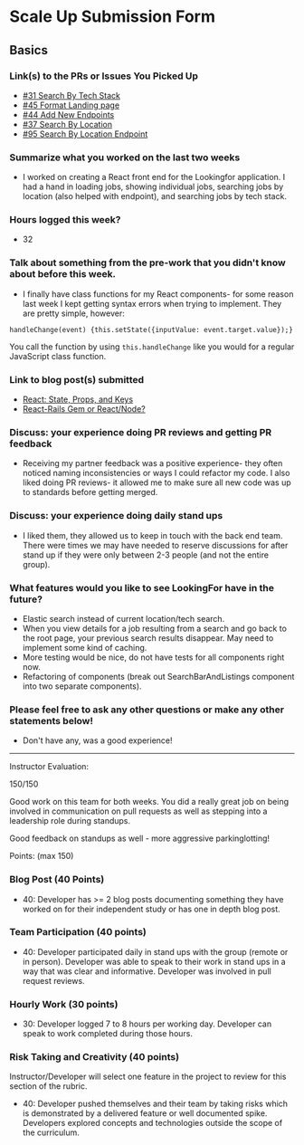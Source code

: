 # Scale Up Submission Form

## Basics

### Link(s) to the PRs or Issues You Picked Up
- [#31 Search By Tech Stack](https://github.com/LookingForMe/lookingForFrontEnd/pull/50)
- [#45 Format Landing page](https://github.com/LookingForMe/lookingForFrontEnd/pull/48)
- [#44 Add New Endpoints](https://github.com/LookingForMe/lookingForFrontEnd/pull/44)
- [#37 Search By Location](https://github.com/LookingForMe/lookingForFrontEnd/pull/41)
- [#95 Search By Location Endpoint](https://github.com/LookingForMe/lookingfor/pull/95)

### Summarize what you worked on the last two weeks
 * I worked on creating a React front end for the Lookingfor application. I had a hand in loading jobs, showing individual jobs, searching jobs by location (also helped with endpoint), and searching jobs by tech stack.

### Hours logged this week?
 * 32

### Talk about something from the pre-work that you didn't know about before this week.
 * I finally have class functions for my React components- for some reason last week I kept getting syntax errors when trying to implement. They are pretty simple, however:

 `handleChange(event) {this.setState({inputValue: event.target.value});}`
 
You call the function by using `this.handleChange` like you would for a regular JavaScript class function.

### Link to blog post(s) submitted
- [React: State, Props, and Keys](https://medium.com/@cheljoh/react-state-props-and-keys-4363901d9948#.9bicmmffm)
- [React-Rails Gem or React/Node?](https://medium.com/@cheljoh/react-rails-gem-or-react-node-c75c41eaaca3#.52di5oy9d)

### Discuss: your experience doing PR reviews and getting PR feedback
- Receiving my partner feedback was a positive experience- they often noticed naming inconsistencies or ways I could refactor my code. I also liked doing PR reviews- it allowed me to make sure all new code was up to standards before getting merged.

### Discuss: your experience doing daily stand ups
- I liked them, they allowed us to keep in touch with the back end team. There were times we may have needed to reserve discussions for after stand up if they were only between 2-3 people (and not the entire group).

### What features would you like to see LookingFor have in the future?
- Elastic search instead of current location/tech search. 
- When you view details for a job resulting from a search and go back to the root page, your previous search results disappear. May need to implement some kind of caching. 
- More testing would be nice, do not have tests for all components right now. 
- Refactoring of components (break out SearchBarAndListings component into two separate components).

### Please feel free to ask any other questions or make any other statements below!
- Don't have any, was a good experience!

-----

Instructor Evaluation:

150/150

Good work on this team for both weeks. You did a really great job on being involved in communication on pull requests as well as stepping into a leadership role during standups.

Good feedback on standups as well - more aggressive parkinglotting! 

Points: (max 150)

### Blog Post (40 Points)  
  * 40: Developer has >= 2 blog posts documenting something they have worked on for their independent study or has one in depth blog post.

### Team Participation (40 points)

  * 40: Developer participated daily in stand ups with the group (remote or in person). Developer was able to speak to their work in stand ups in a way that was clear and informative. Developer was involved in pull request reviews.

### Hourly Work (30 points)

  * 30: Developer logged 7 to 8 hours per working day. Developer can speak to work completed during those hours.

### Risk Taking and Creativity (40 points)

  Instructor/Developer will select one feature in the project to review for this section of the rubric.

  * 40: Developer pushed themselves and their team by taking risks which is demonstrated by a delivered feature or well documented spike. Developers explored concepts and technologies outside the scope of the curriculum.
